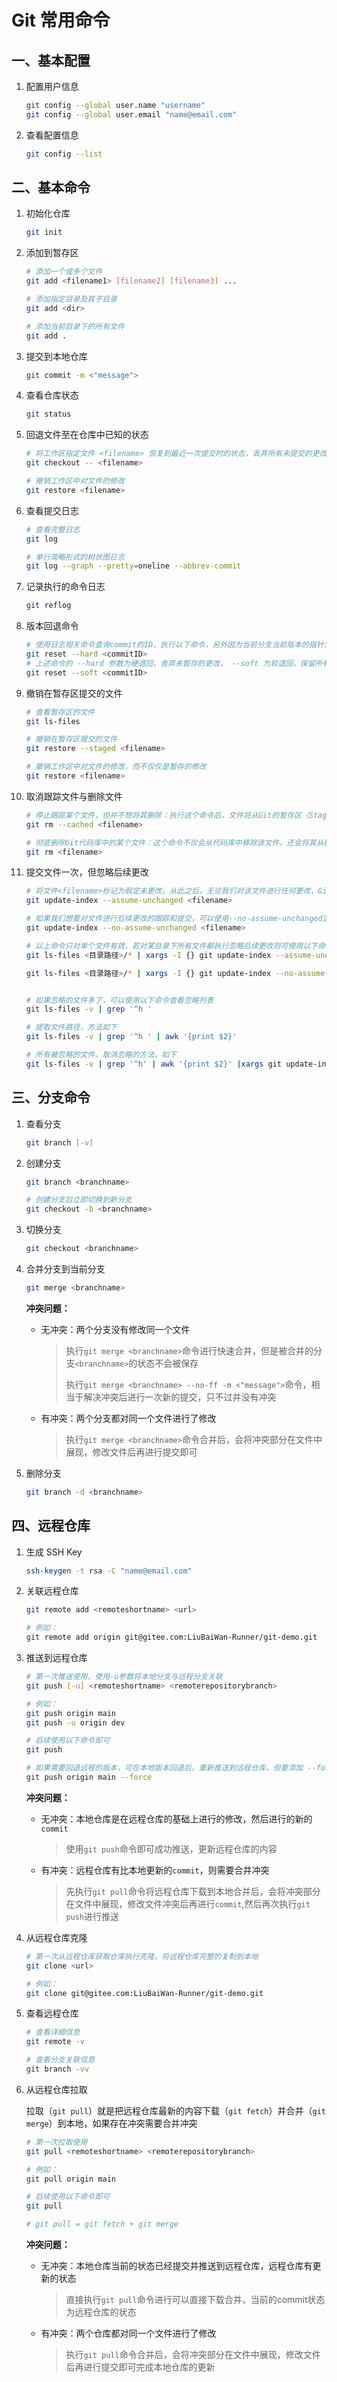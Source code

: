 # **Git 常用命令**

## 一、基本配置

1. 配置用户信息

   ```bash
   git config --global user.name "username"
   git config --global user.email "name@email.com"
   ```

2. 查看配置信息

   ```bash
   git config --list
   ```




## 二、基本命令

1. 初始化仓库

   ```bash
   git init
   ```

2. 添加到暂存区

   ```bash
   # 添加一个或多个文件
   git add <filename1> [filename2] [filename3] ...
   
   # 添加指定目录及其子目录
   git add <dir>
   
   # 添加当前目录下的所有文件
   git add .
   ```

3. 提交到本地仓库

   ```bash
   git commit -m <"message">
   ```

4. 查看仓库状态

   ```bash
   git status
   ```

5. 回退文件至在仓库中已知的状态

   ```bash
   # 将工作区指定文件 <filename> 恢复到最近一次提交时的状态，丢弃所有未提交的更改
   git checkout -- <filename>
   
   # 撤销工作区中对文件的修改
   git restore <filename>
   ```

6. 查看提交日志

   ```bash
   # 查看完整日志
   git log
   
   # 单行简略形式的树状图日志
   git log --graph --pretty=oneline --abbrev-commit
   ```

7. 记录执行的命令日志

   ```bash
   git reflog
   ```

8. 版本回退命令

   ```bash
   # 使用日志相关命令查询commit的ID，执行以下命令，另外因为当前分支当前版本的指针为HEAD，可是使用HEAD^表示上一次提交的ID
   git reset --hard <commitID>
   # 上述命令的 --hard 参数为硬退回，舍弃未暂存的更改， --soft 为软退回，保留所有更改
   git reset --soft <commitID>
   ```

9. 撤销在暂存区提交的文件

   ```bash
   # 查看暂存区的文件
   git ls-files
   
   # 撤销在暂存区提交的文件
   git restore --staged <filename>
   
   # 撤销工作区中对文件的修改，而不仅仅是暂存的修改
   git restore <filename>
   ```

10. 取消跟踪文件与删除文件

    ```bash
    # 停止跟踪某个文件，但并不想将其删除：执行这个命令后，文件将从Git的暂存区（Stage）中移除，但仍然保留在磁盘上。
    git rm --cached <filename>
    
    # 彻底删除Git代码库中的某个文件：这个命令不仅会从代码库中移除该文件，还会将其从磁盘中删除。
    git rm <filename>
    ```

11. 提交文件一次，但忽略后续更改

    ```bash
    # 将文件<filename>标记为假定未更改。从此之后，无论我们对该文件进行任何更改，Git都不会将这些更改视为需要跟踪和提交的修改。
    git update-index --assume-unchanged <filename>
    
    # 如果我们想要对文件进行后续更改的跟踪和提交，可以使用--no-assume-unchanged选项
    git update-index --no-assume-unchanged <filename>
    
    # 以上命令只对单个文件有效，若对某目录下所有文件都执行忽略后续更改则可使用以下命令
    git ls-files <目录路径>/* | xargs -I {} git update-index --assume-unchanged {}
    
    git ls-files <目录路径>/* | xargs -I {} git update-index --no-assume-unchanged {}
    
    
    # 如果忽略的文件多了，可以使用以下命令查看忽略列表
    git ls-files -v | grep '^h '
    
    # 提取文件路径，方法如下
    git ls-files -v | grep '^h ' | awk '{print $2}'
    
    # 所有被忽略的文件，取消忽略的方法，如下
    git ls-files -v | grep '^h' | awk '{print $2}' |xargs git update-index --no-assume-unchanged
    ```
    
    

## 三、分支命令

1. 查看分支

   ```bash
   git branch [-v]
   ```

2. 创建分支

   ```bash
   git branch <branchname>	
   
   # 创建分支后立即切换到新分支
   git checkout -b <branchname>
   ```

3. 切换分支

   ```bash
   git checkout <branchname>
   ```

4. 合并分支到当前分支

   ```bash
   git merge <branchname>
   ```

   **冲突问题：**

   * 无冲突：两个分支没有修改同一个文件

     > 执行`git merge <branchname>`命令进行快速合并，但是被合并的分支`<branchname>`的状态不会被保存
     >
     > 执行`git merge <branchname> --no-ff -m <"message">`命令，相当于解决冲突后进行一次新的提交，只不过并没有冲突

   * 有冲突：两个分支都对同一个文件进行了修改

     > 执行`git merge <branchname>`命令合并后，会将冲突部分在文件中展现，修改文件后再进行提交即可

5. 删除分支

   ```bash
   git branch -d <branchname>
   ```




## 四、远程仓库

1. 生成 SSH Key

   ```bash
   ssh-keygen -t rsa -C "name@email.com"
   ```

2. 关联远程仓库

   ```bash
   git remote add <remoteshortname> <url>
   
   # 例如：
   git remote add origin git@gitee.com:LiuBaiWan-Runner/git-demo.git
   ```

3. 推送到远程仓库

   ```bash
   # 第一次推送使用，使用-u参数将本地分支与远程分支关联
   git push [-u] <remoteshortname> <remoterepositorybranch>
   
   # 例如：
   git push origin main
   git push -u origin dev
   
   # 后续使用以下命令即可
   git push
   
   # 如果需要回退远程的版本，可在本地版本回退后，重新推送到远程仓库，但要添加 --force 强制参数
   git push origin main --force
   ```

   **冲突问题：**

   * 无冲突：本地仓库是在远程仓库的基础上进行的修改，然后进行的新的`commit`

     > 使用`git push`命令即可成功推送，更新远程仓库的内容

   * 有冲突：远程仓库有比本地更新的`commit`，则需要合并冲突

     > 先执行`git pull`命令将远程仓库下载到本地合并后，会将冲突部分在文件中展现，修改文件冲突后再进行`commit`,然后再次执行`git push`进行推送

4. 从远程仓库克隆

   ```bash
   # 第一次从远程仓库获取仓库执行克隆，将远程仓库完整的复制到本地
   git clone <url>
   
   # 例如：
   git clone git@gitee.com:LiuBaiWan-Runner/git-demo.git
   ```

5. 查看远程仓库

   ```bash
   # 查看详细信息
   git remote -v
   
   # 查看分支关联信息
   git branch -vv
   ```

6. 从远程仓库拉取

   拉取（`git pull`）就是把远程仓库最新的内容下载（`git fetch`）并合并（`git merge`）到本地，如果存在冲突需要合并冲突

   ```bash
   # 第一次拉取使用
   git pull <remoteshortname> <remoterepositorybranch>
   
   # 例如：
   git pull origin main
   
   # 后续使用以下命令即可
   git pull
   
   # git pull = git fetch + git merge
   ```

   **冲突问题：**

   * 无冲突：本地仓库当前的状态已经提交并推送到远程仓库，远程仓库有更新的状态

     > 直接执行`git pull`命令进行可以直接下载合并，当前的commit状态为远程仓库的状态

   * 有冲突：两个仓库都对同一个文件进行了修改

     > 执行`git pull`命令合并后，会将冲突部分在文件中展现，修改文件后再进行提交即可完成本地仓库的更新